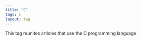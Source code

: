 ```yaml
---
title: "C"
tags: c
layout: tag
---
```

This tag reunites articles that use the C programming language

